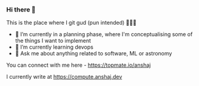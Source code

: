 ### Hi there 👋
This is the place where I git gud (pun intended) 👨🏻‍💻

- 🔭 I’m currently in a planning phase, where I'm conceptualising some of the things I want to implement
- 🌱 I’m currently learning devops
- 💬 Ask me about anything related to software, ML or astronomy

You can connect with me here - https://topmate.io/anshaj
  
I currently write at https://compute.anshaj.dev

